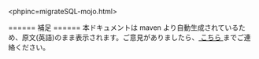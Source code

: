 <phpinc=migrateSQL-mojo.html>

====== 補足 ======
本ドキュメントは maven より自動生成されているため、原文(英語)のまま表示されます。ご意見がありましたら、[ こちら ]( ..\community ) までご連絡ください。